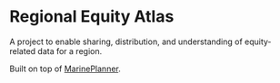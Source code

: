 # Regional Equity Atlas

A project to enable sharing, distribution, and understanding of equity-related data for a region.

Built on top of [MarinePlanner](https://github.com/Ecotrust/marineplanner-core).
